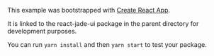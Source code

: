 This example was bootstrapped with [Create React App](https://github.com/facebook/create-react-app).

It is linked to the react-jade-ui package in the parent directory for development purposes.

You can run `yarn install` and then `yarn start` to test your package.

